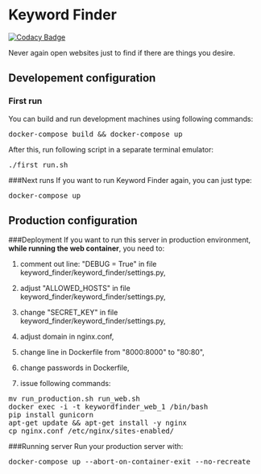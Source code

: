 # Keyword Finder
[![Codacy Badge](https://api.codacy.com/project/badge/Grade/25ac0fa16b404b0ebabd32d50492def8)](https://www.codacy.com/app/Agrendalath/Keyword-Finder?utm_source=github.com&amp;utm_medium=referral&amp;utm_content=Agrendalath/Keyword-Finder&amp;utm_campaign=Badge_Grade)

Never again open websites just to find if there are things you desire.

## Developement configuration
### First run
You can build and run development machines using following commands:
<pre>
docker-compose build && docker-compose up
</pre>
After this, run following script in a separate terminal emulator:
<pre>
./first_run.sh
</pre>

###Next runs
If you want to run Keyword Finder again, you can just type:
<pre>
docker-compose up
</pre>


## Production configuration
###Deployment
If you want to run this server in production environment, **while running the web container**, you need to:

1. comment out line: "DEBUG = True" in file keyword_finder/keyword_finder/settings.py,

2. adjust "ALLOWED_HOSTS" in file keyword_finder/keyword_finder/settings.py,

3. change "SECRET_KEY" in file keyword_finder/keyword_finder/settings.py,

4. adjust domain in nginx.conf,

5. change line in Dockerfile from "8000:8000" to "80:80",

6. change passwords in Dockerfile,

7. issue following commands:
<pre>
mv run_production.sh run_web.sh
docker exec -i -t keywordfinder_web_1 /bin/bash
pip install gunicorn
apt-get update && apt-get install -y nginx
cp nginx.conf /etc/nginx/sites-enabled/
</pre>

###Running server
Run your production server with:
<pre>docker-compose up --abort-on-container-exit --no-recreate</pre>